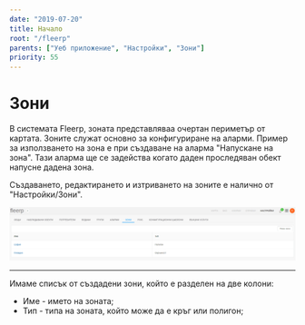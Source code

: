 ```yaml
---
date: "2019-07-20"
title: Начало
root: "/fleerp"
parents: ["Уеб приложение", "Настройки", "Зони"]
priority: 55
---
```


# Зони

В системата Fleerp, зоната представляваа очертан периметър от картата.
Зоните служат основно за конфигуриране на аларми.
Пример за използването на зона е при създаване на аларма "Напускане на зона".
Тази аларма ще се задейства когато даден проследяван обект напусне дадена зона.

Създаването, редактирането и изтриването на зоните е налично от "Настройки/Зони".

![Zones](zones-bg.png)

---

Имаме списък от създадени зони, който е разделен на две колони:

- Име - името на зоната;
- Тип - типа на зоната, който може да е кръг или полигон;
